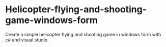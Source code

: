 # Helicopter-flying-and-shooting-game-windows-form
Create a simple helicopter flying and shooting game in windows form with c# and visual studio. 

